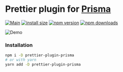 # Prettier plugin for [Prisma](https://github.com/prisma/prisma)

[![Main](https://github.com/umidbekk/prettier-plugin-prisma/actions/workflows/main.yml/badge.svg)](https://github.com/umidbekk/prettier-plugin-prisma/actions/workflows/main.yml)
[![install size](https://packagephobia.com/badge?p=prettier-plugin-prisma)](https://packagephobia.com/result?p=prettier-plugin-prisma)
[![npm version](https://img.shields.io/npm/v/prettier-plugin-prisma.svg)](https://www.npmjs.com/package/prettier-plugin-prisma)
[![npm downloads](https://img.shields.io/npm/dm/prettier-plugin-prisma.svg)](https://www.npmjs.com/package/prettier-plugin-prisma)

![Demo](demo.gif)

### Installation

```bash
npm i -D prettier-plugin-prisma
# or with yarn
yarn add -D prettier-plugin-prisma
```
